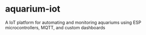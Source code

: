 # aquarium-iot
A IoT platform for automating and monitoring aquariums using ESP microcontrollers, MQTT, and custom dashboards
